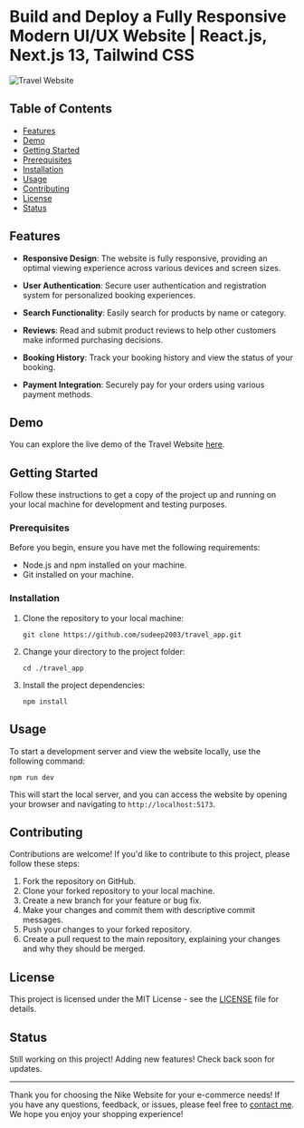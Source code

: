 # Build and Deploy a Fully Responsive Modern UI/UX Website | React.js, Next.js 13, Tailwind CSS
![Travel Website](https://i.ibb.co/wrGZhPP/YT-Thumbnails-5.png)


## Table of Contents

- [Features](#features)
- [Demo](#demo)
- [Getting Started](#getting-started)
- [Prerequisites](#prerequisites)
- [Installation](#installation)
- [Usage](#usage)
- [Contributing](#contributing)
- [License](#license)
- [Status](#status)

## Features

- **Responsive Design**: The website is fully responsive, providing an optimal viewing experience across various devices and screen sizes.

- **User Authentication**: Secure user authentication and registration system for personalized booking experiences.

- **Search Functionality**: Easily search for products by name or category.

- **Reviews**: Read and submit product reviews to help other customers make informed purchasing decisions.

- **Booking History**: Track your booking history and view the status of your booking.

- **Payment Integration**: Securely pay for your orders using various payment methods.

## Demo

You can explore the live demo of the Travel Website [here](#).

## Getting Started

Follow these instructions to get a copy of the project up and running on your local machine for development and testing purposes.

### Prerequisites

Before you begin, ensure you have met the following requirements:

- Node.js and npm installed on your machine.
- Git installed on your machine.

### Installation

1. Clone the repository to your local machine:

   ```shell
   git clone https://github.com/sudeep2003/travel_app.git
   ```

2. Change your directory to the project folder:

   ```shell
   cd ./travel_app
   ```

3. Install the project dependencies:

   ```shell
   npm install
   ```

## Usage

To start a development server and view the website locally, use the following command:

```shell
npm run dev
```

This will start the local server, and you can access the website by opening your browser and navigating to `http://localhost:5173`.

## Contributing

Contributions are welcome! If you'd like to contribute to this project, please follow these steps:

1. Fork the repository on GitHub.
2. Clone your forked repository to your local machine.
3. Create a new branch for your feature or bug fix.
4. Make your changes and commit them with descriptive commit messages.
5. Push your changes to your forked repository.
6. Create a pull request to the main repository, explaining your changes and why they should be merged.

## License

This project is licensed under the MIT License - see the [LICENSE](LICENSE) file for details.

## Status

Still working on this project! Adding new features! Check back soon for updates.

---

Thank you for choosing the Nike Website for your e-commerce needs! If you have any questions, feedback, or issues, please feel free to [contact me](mailto:sudeepkarmakar02@gmail.com). We hope you enjoy your shopping experience!

